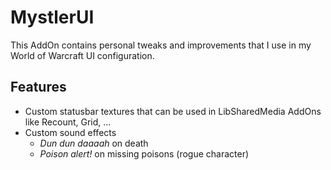 MystlerUI
=========

This AddOn contains personal tweaks and improvements that I use in my World of Warcraft UI configuration.

Features
--------

* Custom statusbar textures that can be used in LibSharedMedia AddOns like Recount, Grid, ...
* Custom sound effects
  * *Dun dun daaaah* on death
  * *Poison alert!* on missing poisons (rogue character)
